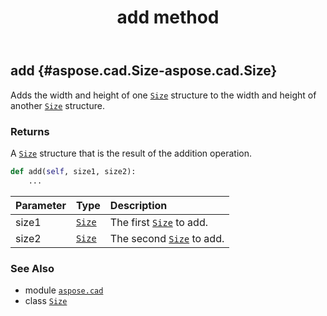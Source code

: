 ﻿---
title: add method
second_title: Aspose.CAD for Python via .NET API References
description: 
type: docs
weight: 20
url: /aspose.cad/size/add/
is_root: false
---

## add {#aspose.cad.Size-aspose.cad.Size}

Adds the width and height of one [`Size`](/cad/python-net/aspose.cad/size) structure to the width and height of another [`Size`](/cad/python-net/aspose.cad/size) structure.


### Returns 


A [`Size`](/cad/python-net/aspose.cad/size) structure that is the result of the addition operation.


```python
def add(self, size1, size2):
    ...
```


| Parameter | Type | Description |
| :- | :- | :- |
| size1 | [`Size`](/cad/python-net/aspose.cad/size) | The first [`Size`](/cad/python-net/aspose.cad/size) to add. |
| size2 | [`Size`](/cad/python-net/aspose.cad/size) | The second [`Size`](/cad/python-net/aspose.cad/size) to add. |



### See Also
* module [`aspose.cad`](../../)
* class [`Size`](/cad/python-net/aspose.cad/size)

